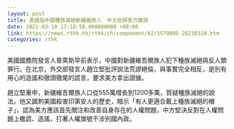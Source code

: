 ```yaml
---
layout: post
title: 美國指中國種族滅絕新疆維族人　中方批評美方撒謊
date: 2021-03-10 17:18:50.000000000 +08:00
link: https://news.rthk.hk/rthk/ch/component/k2/1579805-20210310.htm
categories: rthk
---
```


美國國務院發言人普萊斯早前表示，中國對新疆維吾爾族人犯下種族滅絕與反人類罪行。在北京，外交部發言人趙立堅批評說法荒謬絕倫，與事實完全相反，是別有用心的造謠和徹頭徹尾的謊言，要求美方拿出證據。

趙立堅重申，新疆維吾爾族人口從555萬增長到1200多萬，質疑種族滅絕的說法。他又諷刺美國殺害印第安人的歷史，暗示「有人更適合戴上種族滅絕的帽子」，認為美方應該首先關注和改善自身存在的人權問題，中方堅決反對在人權問題上撒謊、造謠，打著人權旗號干涉別國內政。
